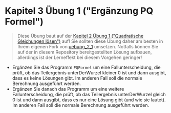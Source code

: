 # Kapitel 3 Übung 1 ("Ergänzung PQ Formel")

> Diese Übung baut auf der [Kapitel 2 Übung 1 ("Quadratische Gleichungen lösen")](https://github.com/nordakademie-einfuehrung-java/uebung_2_1) auf! Sie sollten diese Übung daher am besten in Ihrem eigenen Fork von [uebung_2_1](https://github.com/nordakademie-einfuehrung-java/uebung_2_1) umsetzen. Notfalls können Sie auf der in diesem Repository bereitgestellten Lösung aufbauen, allerdings ist der Lerneffekt bei diesem Vorgehen geringer!

- Ergänzen Sie das Programm ```PQFormel``` um eine Fallunterscheidung, die prüft, ob das Teilergebnis unterDerWurzel kleiner 0 ist und dann ausgibt, dass es keine Lösungen gibt. Im anderen Fall soll die normale Berechnung ausgeführt werden.
- Ergänzen Sie danach das Programm um eine weitere Fallunterscheidung, die prüft, ob das Teilergebnis unterDerWurzel gleich 0 ist und dann ausgibt, dass es nur eine Lösung gibt (und wie sie lautet). Im anderen Fall soll die normale Berechnung ausgeführt werden.
